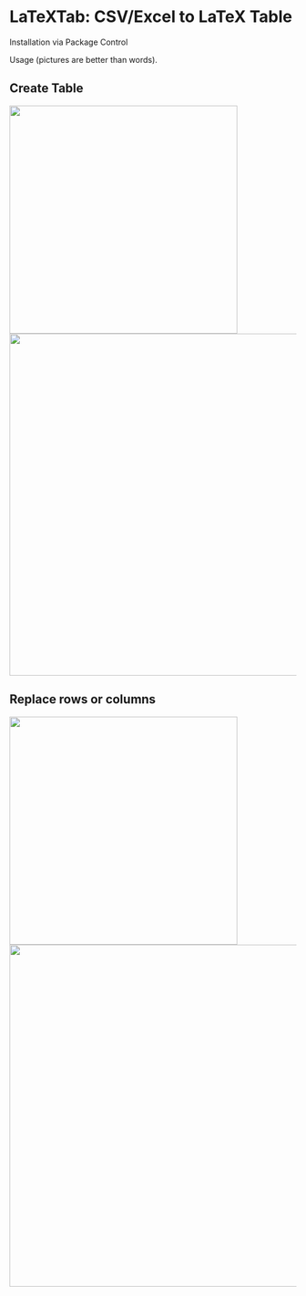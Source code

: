 LaTeXTab: CSV/Excel to LaTeX Table
===============================

Installation via Package Control

Usage (pictures are better than words).

## Create Table

<img width='400' src="https://raw.github.com/randy3k/LaTeXTab/fig/excel1.png">
<img width='600' src="https://raw.github.com/randy3k/LaTeXTab/fig/st1.png">

## Replace rows or columns

<img width='400' src="https://raw.github.com/randy3k/LaTeXTab/fig/excel2.png">
<img width='600' src="https://raw.github.com/randy3k/LaTeXTab/fig/st2.png">
